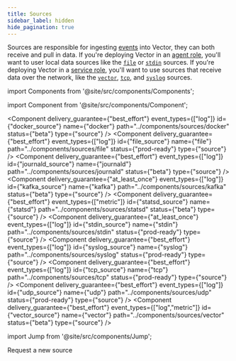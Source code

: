 ```yaml
---
title: Sources
sidebar_label: hidden
hide_pagination: true
---
```


Sources are responsible for ingesting [events][docs.data-model#event] into
Vector, they can both receive and pull in data. If you're deploying Vector in
an [agent role][docs.roles.agent], you'll want to user local data sources
like the [`file`][docs.sources.file] or [`stdin`][docs.sources.stdin] sources.
If you're deploying Vector in a [service role][docs.roles.service], you'll want
to use sources that receive data over the network, like the
[`vector`][docs.sources.vector], [`tcp`][docs.sources.tcp], and
[`syslog`][docs.sources.syslog] sources.

import Components from '@site/src/components/Components';

import Component from '@site/src/components/Component';

<Components>

<Component
  delivery_guarantee={"best_effort"}
  event_types={["log"]}
  id={"docker_source"}
  name={"docker"}
  path="../components/sources/docker"
  status={"beta"}
  type={"source"} />
<Component
  delivery_guarantee={"best_effort"}
  event_types={["log"]}
  id={"file_source"}
  name={"file"}
  path="../components/sources/file"
  status={"prod-ready"}
  type={"source"} />
<Component
  delivery_guarantee={"best_effort"}
  event_types={["log"]}
  id={"journald_source"}
  name={"journald"}
  path="../components/sources/journald"
  status={"beta"}
  type={"source"} />
<Component
  delivery_guarantee={"at_least_once"}
  event_types={["log"]}
  id={"kafka_source"}
  name={"kafka"}
  path="../components/sources/kafka"
  status={"beta"}
  type={"source"} />
<Component
  delivery_guarantee={"best_effort"}
  event_types={["metric"]}
  id={"statsd_source"}
  name={"statsd"}
  path="../components/sources/statsd"
  status={"beta"}
  type={"source"} />
<Component
  delivery_guarantee={"at_least_once"}
  event_types={["log"]}
  id={"stdin_source"}
  name={"stdin"}
  path="../components/sources/stdin"
  status={"prod-ready"}
  type={"source"} />
<Component
  delivery_guarantee={"best_effort"}
  event_types={["log"]}
  id={"syslog_source"}
  name={"syslog"}
  path="../components/sources/syslog"
  status={"prod-ready"}
  type={"source"} />
<Component
  delivery_guarantee={"best_effort"}
  event_types={["log"]}
  id={"tcp_source"}
  name={"tcp"}
  path="../components/sources/tcp"
  status={"prod-ready"}
  type={"source"} />
<Component
  delivery_guarantee={"best_effort"}
  event_types={["log"]}
  id={"udp_source"}
  name={"udp"}
  path="../components/sources/udp"
  status={"prod-ready"}
  type={"source"} />
<Component
  delivery_guarantee={"best_effort"}
  event_types={["log","metric"]}
  id={"vector_source"}
  name={"vector"}
  path="../components/sources/vector"
  status={"beta"}
  type={"source"} />

</Components>

import Jump from '@site/src/components/Jump';

<Jump to="https://github.com/timberio/vector/issues/new?labels=Type%3A+New+Feature" icon="plus-circle">
  Request a new source
</Jump>


[docs.data-model#event]: ../about/data-model#event
[docs.roles.agent]: ../setup/deployment/roles/agent
[docs.roles.service]: ../setup/deployment/roles/service
[docs.sources.file]: ../components/sources/file
[docs.sources.stdin]: ../components/sources/stdin
[docs.sources.syslog]: ../components/sources/syslog
[docs.sources.tcp]: ../components/sources/tcp
[docs.sources.vector]: ../components/sources/vector
